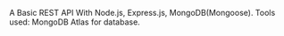 A Basic REST API With Node.js, Express.js, MongoDB(Mongoose). 
Tools used: MongoDB Atlas for database. 
